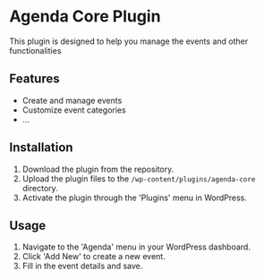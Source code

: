 # Agenda Core Plugin

This plugin is designed to help you manage the events and other functionalities

## Features

- Create and manage events
- Customize event categories
- ...

## Installation

1. Download the plugin from the repository.
2. Upload the plugin files to the `/wp-content/plugins/agenda-core` directory.
3. Activate the plugin through the 'Plugins' menu in WordPress.

## Usage

1. Navigate to the 'Agenda' menu in your WordPress dashboard.
2. Click 'Add New' to create a new event.
3. Fill in the event details and save.

